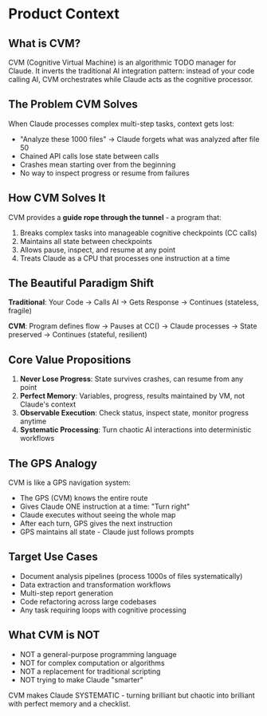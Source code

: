 # Product Context

## What is CVM?

CVM (Cognitive Virtual Machine) is an algorithmic TODO manager for Claude. It inverts the traditional AI integration pattern: instead of your code calling AI, CVM orchestrates while Claude acts as the cognitive processor.

## The Problem CVM Solves

When Claude processes complex multi-step tasks, context gets lost:
- "Analyze these 1000 files" → Claude forgets what was analyzed after file 50
- Chained API calls lose state between calls
- Crashes mean starting over from the beginning
- No way to inspect progress or resume from failures

## How CVM Solves It

CVM provides a **guide rope through the tunnel** - a program that:
1. Breaks complex tasks into manageable cognitive checkpoints (CC calls)
2. Maintains all state between checkpoints
3. Allows pause, inspect, and resume at any point
4. Treats Claude as a CPU that processes one instruction at a time

## The Beautiful Paradigm Shift

**Traditional**: Your Code → Calls AI → Gets Response → Continues (stateless, fragile)

**CVM**: Program defines flow → Pauses at CC() → Claude processes → State preserved → Continues (stateful, resilient)

## Core Value Propositions

1. **Never Lose Progress**: State survives crashes, can resume from any point
2. **Perfect Memory**: Variables, progress, results maintained by VM, not Claude's context  
3. **Observable Execution**: Check status, inspect state, monitor progress anytime
4. **Systematic Processing**: Turn chaotic AI interactions into deterministic workflows

## The GPS Analogy

CVM is like a GPS navigation system:
- The GPS (CVM) knows the entire route
- Gives Claude ONE instruction at a time: "Turn right"
- Claude executes without seeing the whole map
- After each turn, GPS gives the next instruction
- GPS maintains all state - Claude just follows prompts

## Target Use Cases

- Document analysis pipelines (process 1000s of files systematically)
- Data extraction and transformation workflows
- Multi-step report generation
- Code refactoring across large codebases
- Any task requiring loops with cognitive processing

## What CVM is NOT

- NOT a general-purpose programming language
- NOT for complex computation or algorithms
- NOT a replacement for traditional scripting
- NOT trying to make Claude "smarter"

CVM makes Claude SYSTEMATIC - turning brilliant but chaotic into brilliant with perfect memory and a checklist.
